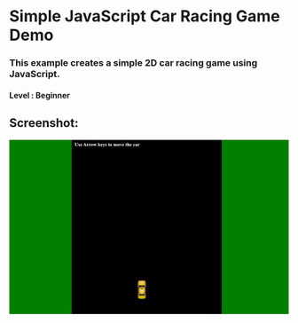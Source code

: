 # Simple JavaScript Car Racing Game Demo

### This example creates a simple 2D car racing game using JavaScript.

#### Level : Beginner

## Screenshot:

![alt text](https://github.com/ReprogrammingLab/JSCarRacingDemo/blob/master/x-y-movement.gif?raw=true)
